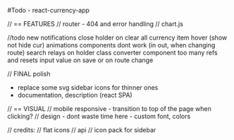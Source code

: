 #Todo - react-currency-app

// == FEATURES
// router - 404 and error handling
// chart.js

//todo new
notifications close holder on clear all
currency item hover (show not hide cur)
animations components dont work (in out, when changing route)
search relays on holder class
converter component too many refs and resets input value on save or on route change

// FINAL polish

- replace some svg sidebar icons for thinner ones
- documentation, description (react SPA)

// == VISUAL
// mobile responsive - transition to top of the page when clicking?
// design - dont waste time here - custom font, colors

// credits:
// flat icons
// api
// icon pack for sidebar
